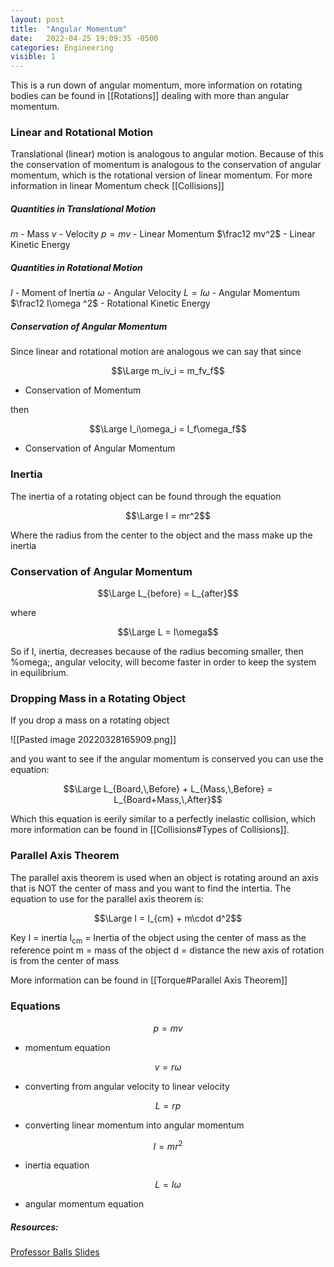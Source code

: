 ```yaml
---
layout: post
title:  "Angular Momentum"
date:   2022-04-25 19:09:35 -0500
categories: Engineering
visible: 1
---
```


This is a run down of angular momentum, more information on rotating bodies can be found in [[Rotations]] dealing with more than angular momentum.

### Linear and Rotational Motion
Translational (linear) motion is analogous to angular motion. Because of this the conservation of momentum is analogous to the conservation of angular momentum, which is the rotational version of linear momentum. For more information in linear Momentum check [[Collisions]]

##### Quantities in Translational Motion
$m$ - Mass
$v$ - Velocity
$p = mv$ - Linear Momentum
$\frac12 mv^2$ - Linear Kinetic Energy

##### Quantities in Rotational Motion
$I$ - Moment of Inertia
$\omega$ - Angular Velocity
$L = I\omega$ - Angular Momentum
$\frac12 I\omega ^2$ - Rotational Kinetic Energy

##### Conservation of Angular Momentum
Since linear and rotational motion are analogous we can say that since

$$\Large m_iv_i = m_fv_f$$
- Conservation of Momentum

then

$$\Large I_i\omega_i = I_f\omega_f$$
- Conservation of Angular Momentum

### Inertia
The inertia of a rotating object can be found through the equation

$$\Large I = mr^2$$

Where the radius from the center to the object and the mass make up the inertia

### Conservation of Angular Momentum

$$\Large L_{before} = L_{after}$$

where

$$\Large L = I\omega$$

So if I, inertia, decreases because of the radius becoming smaller, then %omega;, angular velocity, will become faster in order to keep the system in equilibrium.

### Dropping Mass in a Rotating Object
If you drop a mass on a rotating object

![[Pasted image 20220328165909.png]]

and you want to see if the angular momentum is conserved you can use the equation:

$$\Large L_{Board,\,Before} + L_{Mass,\,Before} = L_{Board+Mass,\,After}$$

Which this equation is eerily similar to a perfectly inelastic collision, which more information can be found in [[Collisions#Types of Collisions]].

### Parallel Axis Theorem
The parallel axis theorem is used when an object is rotating around an axis that is NOT the center of mass and you want to find the intertia. The equation to use for the parallel axis theorem is:

$$\Large I = I_{cm} + m\cdot d^2$$

Key
I = inertia
I<sub>cm</sub> = Inertia of the object using the center of mass as the reference point
m = mass of the object
d = distance the new axis of rotation is from the center of mass

More information can be found in [[Torque#Parallel Axis Theorem]]

### Equations
$$p = mv$$
- momentum equation

$$v = r\omega$$
- converting from angular velocity to linear velocity

$$L = rp$$
- converting linear momentum into angular momentum

$$I = mr^2$$
- inertia equation

$$L = I\omega$$
- angular momentum equation

##### Resources:
[Professor Balls Slides](https://docs.google.com/presentation/d/1IgcA6QBpCn8mgbDkQgjJ1pTEhdRa2pOg/edit?usp=sharing&ouid=104914259001587171644&rtpof=true&sd=true)
